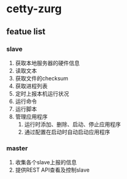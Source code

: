 # cetty-zurg #

## featue list ##

### slave

1. 获取本地服务器的硬件信息
2. 读取文本
3. 获取文件的checksum
4. 获取进程列表
5. 定时上报本机运行状况
6. 运行命令
7. 运行脚本
8. 管理应用程序
   1. 运行时添加、删除、启动、停止应用程序
   2. 通过配置在启动时自动启动应用程序

### master

1. 收集各个slave上报的信息
2. 提供REST API查看及控制slave
